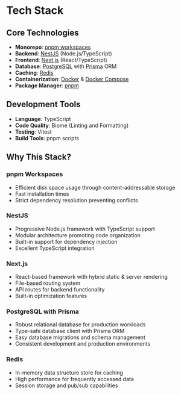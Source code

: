 # Tech Stack

## Core Technologies

- **Monorepo**: [pnpm workspaces](https://pnpm.io/workspaces)
- **Backend**: [NestJS](https://nestjs.com/) (Node.js/TypeScript)
- **Frontend**: [Next.js](https://nextjs.org/) (React/TypeScript)
- **Database**: [PostgreSQL](https://www.postgresql.org/) with [Prisma](https://www.prisma.io/) ORM
- **Caching**: [Redis](https://redis.io/)
- **Containerization**: [Docker](https://www.docker.com/) & [Docker Compose](https://docs.docker.com/compose/)
- **Package Manager**: [pnpm](https://pnpm.io/)

## Development Tools

- **Language**: TypeScript
- **Code Quality**: Biome (Linting and Formatting)
- **Testing**: Vitest
- **Build Tools**: pnpm scripts

## Why This Stack?

### pnpm Workspaces

- Efficient disk space usage through content-addressable storage
- Fast installation times
- Strict dependency resolution preventing conflicts

### NestJS

- Progressive Node.js framework with TypeScript support
- Modular architecture promoting code organization
- Built-in support for dependency injection
- Excellent TypeScript integration

### Next.js

- React-based framework with hybrid static & server rendering
- File-based routing system
- API routes for backend functionality
- Built-in optimization features

### PostgreSQL with Prisma

- Robust relational database for production workloads
- Type-safe database client with Prisma ORM
- Easy database migrations and schema management
- Consistent development and production environments

### Redis

- In-memory data structure store for caching
- High performance for frequently accessed data
- Session storage and pub/sub capabilities
